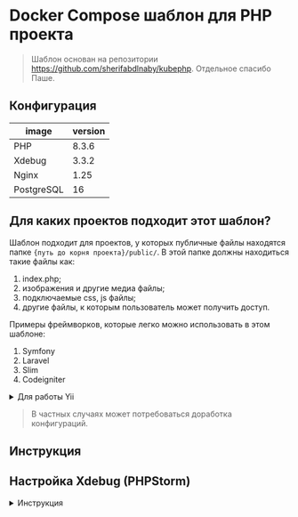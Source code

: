 # Docker Compose шаблон для PHP проекта
> Шаблон основан на репозитории https://github.com/sherifabdlnaby/kubephp.
> Отдельное спасибо Паше.

## Конфигурация

| image      | version |
|------------|---------|
| PHP        | 8.3.6   |
| Xdebug     | 3.3.2   |
| Nginx      | 1.25    |
| PostgreSQL | 16      | 

## Для каких проектов подходит этот шаблон?
Шаблон подходит для проектов, у которых публичные файлы находятся папке `{путь до корня проекта}/public/`.
В этой папке должны находиться такие файлы как:
1. index.php;
2. изображения и другие медиа файлы;
3. подключаемые css, js файлы;
4. другие файлы, к которым пользователь может получить доступ.

Примеры фреймворков, которые легко можно использовать в этом шаблоне:
1. Symfony
2. Laravel
3. Slim
4. Codeigniter

<details>
<summary>Для работы Yii</summary>

Чтобы работать с Yii, необходимо заменить путь `/app/public` на `/app/web`
1. изменить конфигурацию nginx
   в файле `docker/web/nginx/conf.d/app.conf` в 16 строчке заменить `root $base/public;` -> `root $base/web;`
2. в compose-файле изменить volume  `${APP_BASE_DIR-.}/public:/app/public` -> `${APP_BASE_DIR-.}/web:/app/web` 
3. в файле `docker/web/Dockerfile` в 12 строчке заменить `COPY --chown=www-data:www-data --from=app /app/public /app/public` -> `COPY --chown=www-data:www-data --from=app /app/web /app/web`

> Мог где-то что-то упустить. Разворачивать Yii не пробовал.
</details>

> В частных случаях может потребоваться доработка конфигураций.

## Инструкция

## Настройка Xdebug (PHPStorm)
<details>
<summary>Инструкция</summary>

1. Задать значение в `.env` для `XDEBUG_IDE_KEY`. Например: `xdebug_app_key`.
   При изменении настроек, необходимо пересобрать контейнер с php.
   <hr>
2. Settings -> Build, Execution, Deployment -> Docker:

   Нажимаем "+", указываем своё имя и настраиваем подключение в зависимости от Ваших настроек Docker.
   Внизу должна появиться надпись `Connection successful`.
   <hr>
3. Settings -> PHP -> CLI Interpreter -> 3 точки:
 
   Нажимаем слева "+" -> `From Docker, Vargant ...`, выбираем пункт `Docker Compose`.

   Server -> выбираем тот, что создали на прошлом шаге.
   
   Configuration files -> выбираем `compose.yaml` из этого проекта.
   
   Service -> выбираем контейнер с PHP.

   OK

   Остальное на Ваш вкус, но в графе Lifecycle лучше оставить connect to existing container.
   <hr>
4. Settings -> PHP -> CLI Interpreter:
   
   Выбрать только что созданный конфиг.
   <hr>
5. Settings -> PHP -> Servers:

   Нажимаем "+", вводим названием (его нужно запомнить), указываем хост (127.0.0.1) и порт, который указали в `.env` для nginx.

   Включаем галочку `Use path mappings` и раскрываем папку `Projects Files`, на против `app` указываем `/app`.
   <hr>
6. Settings -> PHP -> Debug:

   В блоке `Xdebug` находим поле `Debug port` и добавляем туда `9001`.
   <hr>
7. Run -> Edit configurations:
   
   Нажимаем на "+", переходим в `PHP Remote Debug`, указываем название.

   В поле Server указываем тот, что создали в п.5

   IDE key (session_id) указываем тот, что указали в `.env` в поле `XDEBUG_IDE_KEY`

После, на верхней панели, где включается debug, выбираем вариант из п.7.
Теперь можно ставить breakpoints, запускать debug и посылать запросы.
</details>

